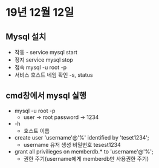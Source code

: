 # 19년 12월 12일

## Mysql 설치
+ 작동 - service mysql start
+ 정지 service mysql stop
+ 접속 mysql -u root -p
+ 서비스 호스트 네임 확인 -s, status
## cmd창에서 mysql 실행
+ mysql -u root -p
  + user -> root password -> 1234
+ -h
  + 호스트 이름
+ create user 'username'@'%' identified by 'teset1234';
  + username 유저 생성 비밀번호 tesest1234
+ grant all privilieges on memberdb.* to 'username'@'%';
  + 권한 주기(username에게 memberdb만 사용권한 주기)